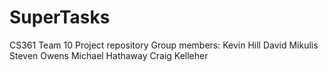 # SuperTasks
CS361 Team 10 Project repository
Group members:
Kevin Hill
David Mikulis
Steven Owens
Michael Hathaway
Craig Kelleher
